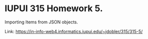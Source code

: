# IUPUI 315 Homework 5.

Importing Items from JSON objects.

Link:
https://in-info-web4.informatics.iupui.edu/~jdobler/315/315-5/
